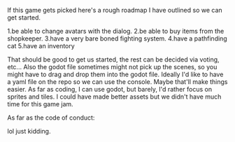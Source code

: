 If this game gets picked here's a rough roadmap I have outlined so we can get started.

1.be able to change avatars with the dialog.
2.be able to buy items from the shopkeeper. 
3.have a very bare boned fighting system. 
4.have a pathfinding cat
5.have an inventory

That should be good to get us started, the rest can be decided via voting, etc...
Also the godot file sometimes might not pick up the scenes, so you might have to drag and drop them into the godot file.
Ideally I'd like to have a yaml file on the repo so we can use the console. 
Maybe that'll make things easier.
As far as coding, I can use godot, but barely, I'd rather focus on sprites and tiles.
I could have made better assets but we didn't have much time for this game jam.

As far as the code of conduct:


lol just kidding. 

